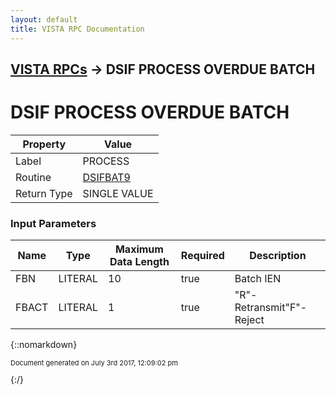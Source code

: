 ```yaml
---
layout: default
title: VISTA RPC Documentation
---
```


## [VISTA RPCs](TableOfContents) &#8594; DSIF PROCESS OVERDUE BATCH
# DSIF PROCESS OVERDUE BATCH



Property | Value
--- | ---
Label | PROCESS
Routine | [DSIFBAT9](http://code.osehra.org/dox/Routine_DSIFBAT9_source.html)
Return Type | SINGLE VALUE


### Input Parameters

Name | Type | Maximum Data Length | Required | Description
--- | --- | --- | --- | ---
FBN | LITERAL | 10 | true | Batch IEN
FBACT | LITERAL | 1 | true | &quot;R&quot;- Retransmit&quot;F&quot;- Reject



{::nomarkdown} <br/><p style="font-size: 11px">Document generated on July 3rd 2017, 12:09:02 pm</p>{:/}